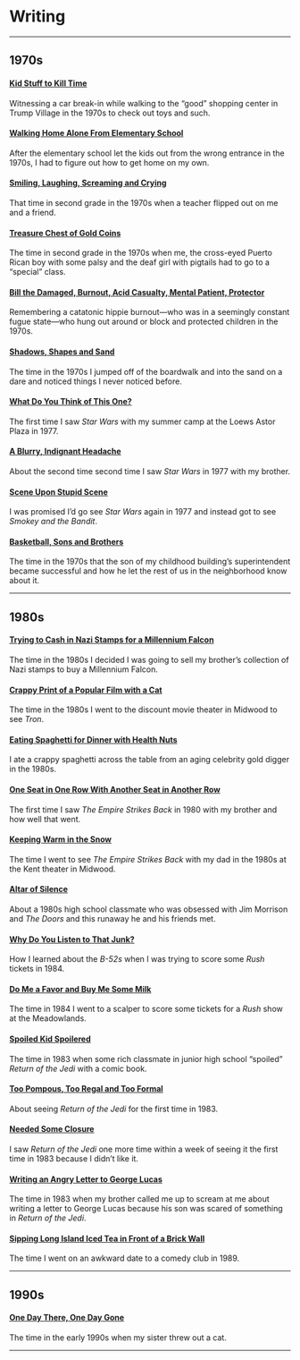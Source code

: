 # Writing

***

## 1970s

#### [Kid Stuff to Kill Time](Kid%20Stuff%20to%20Kill%20Time)
Witnessing a car break-in while walking to the “good” shopping center in Trump Village in the 1970s to check out toys and such.

#### [Walking Home Alone From Elementary School](Walking%20Home%20Alone%20From%20Elementary%20School)
After the elementary school let the kids out from the wrong entrance in the 1970s, I had to figure out how to get home on my own.

#### [Smiling, Laughing, Screaming and Crying](Smiling,%20Laughing,%20Screaming%20and%20Crying)
That time in second grade in the 1970s when a teacher flipped out on me and a friend.

#### [Treasure Chest of Gold Coins](Treasure%20Chest%20of%20Gold%20Coins)
The time in second grade in the 1970s when me, the cross-eyed Puerto Rican boy with some palsy and the deaf girl with pigtails had to go to a “special” class.

#### [Bill the Damaged, Burnout, Acid Casualty, Mental Patient, Protector](Bill%20the%20Damaged,%20Burnout,%20Acid%20Casualty,%20Mental%20Patient,%20Protector)
Remembering a catatonic hippie burnout—who was in a seemingly constant fugue state—who hung out around or block and protected children in the 1970s.

#### [Shadows, Shapes and Sand](Shadows,%20Shapes%20and%20Sand)
The time in the 1970s I jumped off of the boardwalk and into the sand on a dare and noticed things I never noticed before.

#### [What Do You Think of This One?](What%20Do%20You%20Think%20of%20This%20One)
The first time I saw *Star Wars* with my summer camp at the Loews Astor Plaza in 1977.

#### [A Blurry, Indignant Headache](A%20Blurry,%20Indignant%20Headache)
About the second time second time I saw *Star Wars* in 1977 with my brother.

#### [Scene Upon Stupid Scene](Scene%20Upon%20Stupid%20Scene)
I was promised I’d go see *Star Wars* again in 1977 and instead got to see *Smokey and the Bandit*.

#### [Basketball, Sons and Brothers](Basketball,%20Sons%20and%20Brothers)
The time in the 1970s that the son of my childhood building’s superintendent became successful and how he let the rest of us in the neighborhood know about it.

***

## 1980s

#### [Trying to Cash in Nazi Stamps for a Millennium Falcon](Trying%20to%20Cash%20in%20Nazi%20Stamps%20for%20a%20Millennium%20Falcon)
The time in the 1980s I decided I was going to sell my brother’s collection of Nazi stamps to buy a Millennium Falcon.

#### [Crappy Print of a Popular Film with a Cat](Crappy%20Print%20of%20a%20Popular%20Film%20with%20a%20Cat)
The time in the 1980s I went to the discount movie theater in Midwood to see *Tron*.

#### [Eating Spaghetti for Dinner with Health Nuts](Eating%20Spaghetti%20for%20Dinner%20with%20Health%20Nuts)
I ate a crappy spaghetti across the table from an aging celebrity gold digger in the 1980s.

#### [One Seat in One Row With Another Seat in Another Row](One%20Seat%20in%20One%20Row%20With%20Another%20Seat%20in%20Another%20Row)
The first time I saw *The Empire Strikes Back* in 1980 with my brother and how well that went.

#### [Keeping Warm in the Snow](Keeping%20Warm%20in%20the%20Snow)
The time I went to see *The Empire Strikes Back* with my dad in the 1980s at the Kent theater in Midwood.

#### [Altar of Silence](Altar%20of%20Silence)
About a 1980s high school classmate who was obsessed with Jim Morrison and *The Doors* and this runaway he and his friends met.

#### [Why Do You Listen to That Junk?](Why%20Do%20You%20Listen%20to%20That%20Junk)
How I learned about the *B-52s* when I was trying to score some *Rush* tickets in 1984.

#### [Do Me a Favor and Buy Me Some Milk](Do%20Me%20a%20Favor%20and%20Buy%20Me%20Some%20Milk)
The time in 1984 I went to a scalper to score some tickets for a *Rush* show at the Meadowlands.

#### [Spoiled Kid Spoilered](Spoiled%20Kid%20Spoilered)
The time in 1983 when some rich classmate in junior high school “spoiled” *Return of the Jedi* with a comic book.

#### [Too Pompous, Too Regal and Too Formal](Too%20Pompous,%20Too%20Regal%20and%20Too%20Formal)
About seeing *Return of the Jedi* for the first time in 1983.

#### [Needed Some Closure](Needed%20Some%20Closure)
I saw *Return of the Jedi* one more time within a week of seeing it the first time in 1983 because I didn’t like it.

#### [Writing an Angry Letter to George Lucas](Writing%20an%20Angry%20Letter%20to%20George%20Lucas)
The time in 1983 when my brother called me up to scream at me about writing a letter to George Lucas because his son was scared of something in *Return of the Jedi*.

#### [Sipping Long Island Iced Tea in Front of a Brick Wall](Sipping%20Long%20Island%20Iced%20Tea%20in%20Front%20of%20a%20Brick%20Wall)
The time I went on an awkward date to a comedy club in 1989.

***

## 1990s

#### [One Day There, One Day Gone](One%20Day%20There,%20One%20Day%20Gone)
The time in the early 1990s when my sister threw out a cat.

***

